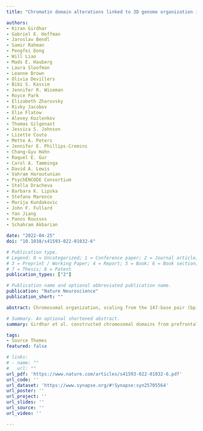```yaml
---
title: "Chromatin domain alterations linked to 3D genome organization in a large cohort of schizophrenia and bipolar disorder brains"

authors:
- Kiran Girdhar
- Gabriel E. Hoffman
- Jaroslav Bendl
- Samir Rahman
- Pengfei Dong
- Will Liao
- Mads E. Hauberg
- Laura Sloofman
- Leanne Brown
- Olivia Devillers
- Bibi S. Kassim
- Jennifer R. Wiseman
- Royce Park
- Elizabeth Zharovsky
- Rivky Jacobov
- Elie Flatow
- Alexey Kozlenkov
- Thomas Gilgenast
- Jessica S. Johnson
- Lizette Couto
- Mette A. Peters
- Jennifer E. Phillips-Cremins
- Chang-Gyu Hahn
- Raquel E. Gur
- Carol A. Tamminga
- David A. Lewis
- Vahram Haroutunian
- PsychENCODE Consortium
- Stella Dracheva
- Barbara K. Lipska
- Stefano Marenco
- Marija Kundakovic
- John F. Fullard
- Yan Jiang
- Panos Roussos
- Schahram Akbarian 

date: "2022-04-25"
doi: "10.1038/s41593-022-01032-6"

# Publication type.
# Legend: 0 = Uncategorized; 1 = Conference paper; 2 = Journal article;
# 3 = Preprint / Working Paper; 4 = Report; 5 = Book; 6 = Book section;
# 7 = Thesis; 8 = Patent
publication_types: ["2"]

# Publication name and optional abbreviated publication name.
publication: "Nature Neuroscience"
publication_short: ""

abstract: Chromosomal organization, scaling from the 147-base pair (bp) nucleosome to megabase-ranging domains encompassing multiple transcriptional units, including heritability loci for psychiatric traits, remains largely unexplored in the human brain. In this study, we constructed promoter- and enhancer-enriched nucleosomal histone modification landscapes for adult prefrontal cortex from H3-lysine 27 acetylation and H3-lysine 4 trimethylation profiles, generated from 388 controls and 351 individuals diagnosed with schizophrenia (SCZ) or bipolar disorder (BD) (n = 739). We mapped thousands of cis-regulatory domains (CRDs), revealing fine-grained, 104-106-bp chromosomal organization, firmly integrated into Hi-C topologically associating domain stratification by open/repressive chromosomal environments and nuclear topography. Large clusters of hyper-acetylated CRDs were enriched for SCZ heritability, with prominent representation of regulatory sequences governing fetal development and glutamatergic neuron signaling. Therefore, SCZ and BD brains show coordinated dysregulation of risk-associated regulatory sequences assembled into kilobase- to megabase-scaling chromosomal domains.

# Summary. An optional shortened abstract.
summary: Girdhar et al. constructed chromosomal domains from prefrontal histone acetylation and methylation maps and discovered, in a large cohort of schizophrenia and bipolar brains, converging alignment by genetic risk, neuronal function and three-dimensional genomics.

tags:
- Source Themes
featured: false

# links:
# - name: ""
#   url: ""
url_pdf: 'https://www.nature.com/articles/s41593-022-01032-6.pdf'
url_code: ''
url_dataset: 'https://www.synapse.org/#!Synapse:syn25705564'
url_poster: ''
url_project: ''
url_slides: ''
url_source: ''
url_video: ''

---
```

